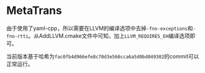 # MetaTrans

由于使用了yaml-cpp，所以需要在LLVM的编译选项中去掉`-fno-exceptions`和`-fno-rtti`。从AddLLVM.cmake文件中可知，加上`LLVM_REQUIRES_EH`编译选项即可。

当前版本基于哈希为`fac0fb4d966efe8c70d3e566cca6a5d0bd049302`的commit可以正常运行。